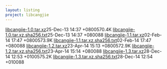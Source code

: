 ```yaml
---
layout: listing
project: libcangjie
---
```


<tr><td><a href="libcangjie-1.0.tar.xz">libcangjie-1.0.tar.xz</a></td><td>25-Dec-13 14:37 +0800</td><td>570.4K</td></tr>
<tr><td><a href="libcangjie-1.0.tar.xz.sha256.txt">libcangjie-1.0.tar.xz.sha256.txt</a></td><td>25-Dec-13 14:37 +0800</td><td>88</td></tr>
<tr><td><a href="libcangjie-1.1.tar.xz">libcangjie-1.1.tar.xz</a></td><td>02-Feb-14 17:47 +0800</td><td>573.9K</td></tr>
<tr><td><a href="libcangjie-1.1.tar.xz.sha256.txt">libcangjie-1.1.tar.xz.sha256.txt</a></td><td>02-Feb-14 17:47 +0800</td><td>88</td></tr>
<tr><td><a href="libcangjie-1.2.tar.xz">libcangjie-1.2.tar.xz</a></td><td>23-Apr-14 15:13 +0800</td><td>572.9K</td></tr>
<tr><td><a href="libcangjie-1.2.tar.xz.sha256.txt">libcangjie-1.2.tar.xz.sha256.txt</a></td><td>23-Apr-14 15:14 +0800</td><td>88</td></tr>
<tr><td><a href="libcangjie-1.3.tar.xz">libcangjie-1.3.tar.xz</a></td><td>28-Dec-14 12:53 +0100</td><td>575.2K</td></tr>
<tr><td><a href="libcangjie-1.3.tar.xz.sha256.txt">libcangjie-1.3.tar.xz.sha256.txt</a></td><td>28-Dec-14 12:54 +0100</td><td>88</td></tr>
